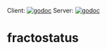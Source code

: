 Client: [![godoc](https://img.shields.io/badge/godoc-reference-informational.svg)](https://godoc.org/github.com/bennystarfighter/fractostatus/client/)
Server: [![godoc](https://img.shields.io/badge/godoc-reference-informational.svg)](https://godoc.org/github.com/bennystarfighter/fractostatus/server/)
# fractostatus

